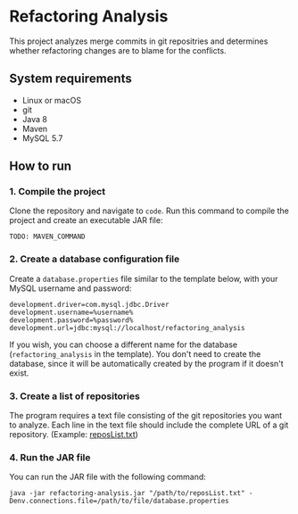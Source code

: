 # Refactoring Analysis
This project analyzes merge commits in git repositries and determines whether refactoring changes are to blame for the conflicts.


## System requirements
* Linux or macOS
* git
* Java 8
* Maven
* MySQL 5.7

## How to run

### 1. Compile the project
Clone the repository and navigate to `code`. Run this command to compile the project and create an executable JAR file:
```
TODO: MAVEN_COMMAND
```

### 2. Create a database configuration file
Create a `database.properties` file similar to the template below, with your MySQL username and password:
```
development.driver=com.mysql.jdbc.Driver
development.username=%username%
development.password=%password%
development.url=jdbc:mysql://localhost/refactoring_analysis
```
If you wish, you can choose a different name for the database (`refactoring_analysis` in the template). You don't need to create the database, since it will be automatically created by the program if it doesn't exist.

### 3. Create a list of repositories
The program requires a text file consisting of the git repositories you want to analyze. Each line in the text file should   include the complete URL of a git repository. (Example: [reposList.txt](reposList.txt))

### 4. Run the JAR file
You can run the JAR file with the following command:
 ```
 java -jar refactoring-analysis.jar "/path/to/reposList.txt" -Denv.connections.file=/path/to/file/database.properties
 ```
